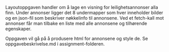 Layoutoppgaven handler om å lage en visning for leilighetsannonser alla finn.
Under annonser ligger det 8 undermapper som hver inneholder bilder og en json-fil som beskriver nøkkelinfo til annonsene.
Ved et fetch-kall mot annonser får man tilbake en liste med alle annonsene og tilhørende egenskaper.

Oppgaven vil gå på å produsere html for annonsene og style de. Se oppgavebeskrivelse.md i assignment-folderen.
